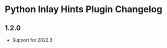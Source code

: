<!-- Keep a Changelog guide -> https://keepachangelog.com -->

# Python Inlay Hints Plugin Changelog

## 1.2.0

- Support for 2022.3
